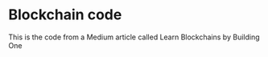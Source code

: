 # Blockchain code

This is the code from a Medium article called Learn Blockchains by Building One



